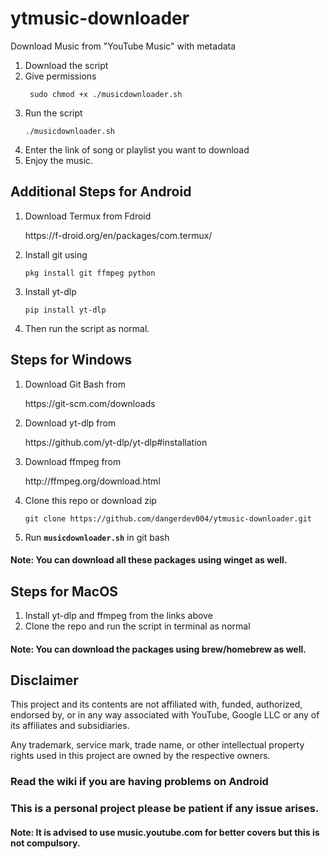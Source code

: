 # ytmusic-downloader
Download Music from "YouTube Music" with metadata
1. Download the script
2. Give permissions
     <p><dir="auto"><code> sudo chmod +x ./musicdownloader.sh </code></p>
3. Run the script
     <p><dir="auto"><code>./musicdownloader.sh</code></p>
4. Enter the link of song or playlist you want to download
6. Enjoy the music.

## Additional Steps for Android
1. Download Termux from Fdroid
      <p><dir="auto">https://f-droid.org/en/packages/com.termux/</p>
2. Install git using
      <p><dir="auto"><code>pkg install git ffmpeg python</code></p>
3. Install yt-dlp
      <p><dir="auto"><code>pip install yt-dlp</code></p>  
4. Then run the script as normal.
   
## Steps for Windows
1. Download Git Bash from 
      <p><dir="auto">https://git-scm.com/downloads</p>
2. Download yt-dlp from 
      <p><dir="auto">https://github.com/yt-dlp/yt-dlp#installation</p>
3. Download ffmpeg from
      <p><dir="auto">http://ffmpeg.org/download.html</p>
4. Clone this repo or download zip 
      <p><dir="auto"><code>git clone https://github.com/dangerdev004/ytmusic-downloader.git</code></p>
5. Run <code>**musicdownloader.sh**</code> in git bash

#### Note: You can download all these packages using winget as well.

## Steps for MacOS
1. Install yt-dlp and ffmpeg from the links above
2. Clone the repo and run the script in terminal as normal
#### Note: You can download the packages using brew/homebrew as well.

## Disclaimer
This project and its contents are not affiliated with, funded, authorized, endorsed by, or in any way associated with YouTube, Google LLC or any of its affiliates and subsidiaries.

Any trademark, service mark, trade name, or other intellectual property rights used in this project are owned by the respective owners.

### Read the wiki if you are having problems on Android

### This is a personal project please be patient if any issue arises.

#### Note: It is advised to use music.youtube.com for better covers but this is not compulsory.
